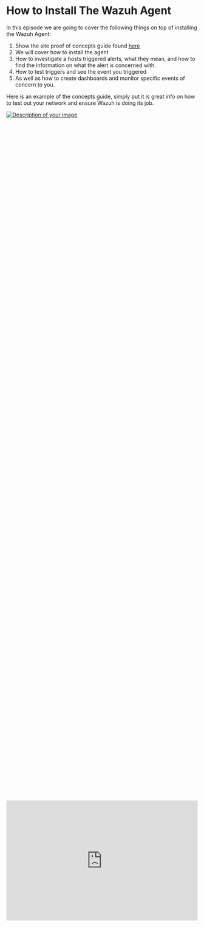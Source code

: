# How to Install The Wazuh Agent

In this episode we are going to cover the following things on top of installing the Wazuh Agent:

1. Show the site proof of concepts guide found [here](https://documentation.wazuh.com/current/proof-of-concept-guide/detect-brute-force-attack.html)
2. We will cover how to install the agent
3. How to investigate a hosts triggered alerts, what they mean, and how to find the information on what the alert is concerned with. 
4. How to test triggers and see the event you triggered 
5. As well as how to create dashboards and monitor specific events of concern to you.



Here is an example of the concepts guide, simply put it is great info on how to test out your network and ensure Wazuh is doing its job. 

<a href="/images/EP16_wazuhagent/Still 2025-01-23 142106_1.2.1.png" class="image-expand">
    <img src="/images/EP16_wazuhagent/Still 2025-01-23 142106_1.2.1.png" alt="Description of your image">
</a>

<div style="display: flex; justify-content: center; align-items: center; height: 100%;">
    <iframe width="560" height="315" src="https://www.youtube.com/embed/xxStl870B6k?si=HOAi9fjeHIw9lQvD" frameborder="0" allow="accelerometer; autoplay; clipboard-write; encrypted-media; gyroscope; picture-in-picture" allowfullscreen></iframe>
</div>


## Installing the Wazuh Agent

Login into your Wazuh Dashboard and on the top left you will see ***Deploy a new agent*** click in there.

<a href="/images/EP16_wazuhagent/Still 2025-01-23 142106_1.4.1.png" class="image-expand">
    <img src="/images/EP16_wazuhagent/Still 2025-01-23 142106_1.4.1.png" alt="Description of your image">
</a>

You need to select the OS type based on the machine you are planning to install the agent on. Our case is an Intel CPU (x86) and the operating system is Ubuntu which is Debian UNIX based so we will select DEB amd64.

Next you will need to add the Wazuh Servers IP address into the Server address box. This makes sense because the indexer is found on the Wazuh server where your dashboard is also being hosted. 

You can rename the node where you are installing the agent if like.

Lastly, we can see step 4 there is a script we need to copy and paste into the node we are installing the Agent on.

<a href="/images/EP16_wazuhagent/Still 2025-01-23 142106_1.4.2.png" class="image-expand">
    <img src="/images/EP16_wazuhagent/Still 2025-01-23 142106_1.4.2.png" alt="Description of your image">
</a>

Next, SSH into your machine and based that script. 

<a href="/images/EP16_wazuhagent/Still 2025-01-23 142106_1.4.3.png" class="image-expand">
    <img src="/images/EP16_wazuhagent/Still 2025-01-23 142106_1.4.3.png" alt="Description of your image">
</a>

(Script pasted from the dashboard shown earlier)

<a href="/images/EP16_wazuhagent/Still 2025-01-23 142106_1.4.4.png" class="image-expand">
    <img src="/images/EP16_wazuhagent/Still 2025-01-23 142106_1.4.4.png" alt="Description of your image">
</a>

After that is done we can grab the last part from the dashboard in step 5. This restarts the agent, and ensures it persists on the machine.

***Step 5 commands depend on what OS you choose but here is the example for Debian Linux***
```
sudo systemctl daemon-reload
sudo systemctl enable wazuh-agent
sudo systemctl start wazuh-agent
```

<a href="/images/EP16_wazuhagent/Still 2025-01-23 142106_1.4.5.png" class="image-expand">
    <img src="/images/EP16_wazuhagent/Still 2025-01-23 142106_1.4.5.png" alt="Description of your image">
</a>

(pasting the commands from step 5 onto the machine we installed the agent on)

<a href="/images/EP16_wazuhagent/Still 2025-01-23 142106_1.4.6.png" class="image-expand">
    <img src="/images/EP16_wazuhagent/Still 2025-01-23 142106_1.4.6.png" alt="Description of your image">
</a>

Go back to your dashboard and wait a couple minutes, on the top left you will then see your agent communicating with the Wazuh server.

<a href="/images/EP16_wazuhagent/Still 2025-01-23 142106_1.5.1.png" class="image-expand">
    <img src="/images/EP16_wazuhagent/Still 2025-01-23 142106_1.5.1.png" alt="Description of your image">
</a>

By clicking on that section and the specific agent, you will be presented with the agent dashboard. By clicking the items found in the red box you will be presented with your devices findings based on the agent scans.

<a href="/images/EP16_wazuhagent/Still 2025-01-23 142106_1.5.2.png" class="image-expand">
    <img src="/images/EP16_wazuhagent/Still 2025-01-23 142106_1.5.2.png" alt="Description of your image">
</a>

Here is a list of all the issues found. You can open them up and read important sections like the description to better understand the issue. 

<a href="/images/EP16_wazuhagent/Still 2025-01-23 142106_1.5.3.png" class="image-expand">
    <img src="/images/EP16_wazuhagent/Still 2025-01-23 142106_1.5.3.png" alt="Description of your image">
</a>

## Searching all indexed items

Opening the menu on the top right, going under the explore section and selecing discover allows you to search your whole network and all indexes that the agents create. An index is essentially every event on every live agent that occurs on the device as long as its
being recorded by the agent. 

<a href="/images/EP16_wazuhagent/Still 2025-01-23 142106_1.5.4.png" class="image-expand">
    <img src="/images/EP16_wazuhagent/Still 2025-01-23 142106_1.5.4.png" alt="Description of your image">
</a>

## Testing that our agent works and is indexing

We are going to text that the agent is indexing by doing one of the concept guides (failed login attempts over SSH). I logged into my Ubuntu VM and failed to login to the machine with the Wazuh agent installed on it numerous times (Wazuh will create an index if three failed attempts happen within an hour).

<a href="/images/EP16_wazuhagent/Still 2025-01-23 142106_1.6.1.png" class="image-expand">
    <img src="/images/EP16_wazuhagent/Still 2025-01-23 142106_1.6.1.png" alt="Description of your image">
</a>

Going back to the discovery page I can search for this failed SSH authentication event because Wazuhs documentation shows the event code to be "5760".

```
rule.id:5760
```
We can see we get a list of responses due to the incident, we can also verify the device by checking the hostname field. 

<a href="/images/EP16_wazuhagent/Still 2025-01-23 142106_1.7.1.png" class="image-expand">
    <img src="/images/EP16_wazuhagent/Still 2025-01-23 142106_1.7.1.png" alt="Description of your image">
</a>

You can click on any event if you are unsure what it is and read the rule description or full log fields to get a better idea.

<a href="/images/EP16_wazuhagent/Still 2025-01-23 142106_1.7.2.png" class="image-expand">
    <img src="/images/EP16_wazuhagent/Still 2025-01-23 142106_1.7.2.png" alt="Description of your image">
</a>

## Checking events by the host

We can also check for events on a single host by going back to the main dashboard / selecting that agents are / clicking the agent we want / and being presented with the following screen again.

Then you can select the sections based on what incidents have occurred on your device. In our case we can now see their is a credential access option that wasn't there before.

<a href="/images/EP16_wazuhagent/Still 2025-01-23 142106_1.7.3.png" class="image-expand">
    <img src="/images/EP16_wazuhagent/Still 2025-01-23 142106_1.7.3.png" alt="Description of your image">
</a>

You can read about the incident here just like the discovery page, the advantage here is its only showing events for a specific type and a specific host where the discovery page shows everything (this can be useful if you are unsure what you are looking for or know
an event ID number. Possibly learning as well.)

<a href="/images/EP16_wazuhagent/Still 2025-01-23 142106_1.7.4.png" class="image-expand">
    <img src="/images/EP16_wazuhagent/Still 2025-01-23 142106_1.7.4.png" alt="Description of your image">
</a>

## Create custom dashboards to monitor events

Going back to the discovery dashboard:

We can now create a search based on our findings or our now known rule IDs, etc. from investigating the host. 

After you create the search query and it resolves what you want, click save on the top right and this will save your query so you can come back to it whenever you need and allow you to add it as a tile to a dashboard.

<a href="/images/EP16_wazuhagent/Still 2025-01-23 142106_1.7.5.png" class="image-expand">
    <img src="/images/EP16_wazuhagent/Still 2025-01-23 142106_1.7.5.png" alt="Description of your image">
</a>

(The screen shown is after you selected save and named your custom query.)

<a href="/images/EP16_wazuhagent/Still 2025-01-23 142106_1.7.6.png" class="image-expand">
    <img src="/images/EP16_wazuhagent/Still 2025-01-23 142106_1.7.6.png" alt="Description of your image">
</a>

Now go over to Dashboards in the explore menu.

<a href="/images/EP16_wazuhagent/Still 2025-01-23 142106_1.7.7.png" class="image-expand">
    <img src="/images/EP16_wazuhagent/Still 2025-01-23 142106_1.7.7.png" alt="Description of your image">
</a>

Here you can create a new dashboard or add your query to a dashboard if you have already created one.

<a href="/images/EP16_wazuhagent/Still 2025-01-23 142106_1.7.8.png" class="image-expand">
    <img src="/images/EP16_wazuhagent/Still 2025-01-23 142106_1.7.8.png" alt="Description of your image">
</a>

Adding your custom query is as easy and selecting the add button found on the top right.

<a href="/images/EP16_wazuhagent/Still 2025-01-23 142106_1.7.9.png" class="image-expand">
    <img src="/images/EP16_wazuhagent/Still 2025-01-23 142106_1.7.9.png" alt="Description of your image">
</a>

(selecting the query you just made/saved)

<a href="/images/EP16_wazuhagent/Still 2025-01-23 142106_1.7.10.png" class="image-expand">
    <img src="/images/EP16_wazuhagent/Still 2025-01-23 142106_1.7.10.png" alt="Description of your image">
</a>

(What it looks like added to the dashboard. You can click save on the top right if you are done or click the gear icon on the top right of your tile to configure your specific tile).

<a href="/images/EP16_wazuhagent/Still 2025-01-23 142106_1.7.11.png" class="image-expand">
    <img src="/images/EP16_wazuhagent/Still 2025-01-23 142106_1.7.11.png" alt="Description of your image">
</a>

## Resolving Findings Found on an Agent

Going back to your agent, it is very unrealistic to be able to solve all the findings but you want to at least handle the critical ones. 

Click on the critical findings.

<a href="/images/EP16_wazuhagent/Still 2025-01-23 142106_1.7.12.png" class="image-expand">
    <img src="/images/EP16_wazuhagent/Still 2025-01-23 142106_1.7.12.png" alt="Description of your image">
</a>

You will be presnted with this screen, click inventory on the top left for further details on these critical findings.

<a href="/images/EP16_wazuhagent/Still 2025-01-23 142106_1.8.1.png" class="image-expand">
    <img src="/images/EP16_wazuhagent/Still 2025-01-23 142106_1.8.1.png" alt="Description of your image">
</a>

You will be presented with this page. 

You can read a brief overview here or select the icons on the far left for a full view with details on the issue.

At this point you are going to have to do some reasearch online of your own. The CVE numbers are a great place to start. After you know why this is bad, the next thing you need to research is how to solve the issue based on your operating system.

This is a very manual thing to do and a timely but if you want real hands on experience this is something you will be doing in the real world. 

<a href="/images/EP16_wazuhagent/Still 2025-01-23 142106_1.8.2.png" class="image-expand">
    <img src="/images/EP16_wazuhagent/Still 2025-01-23 142106_1.8.2.png" alt="Description of your image">
</a>

## Conclusion 

I hope you found this walkthrough useful! Do not forget to join our discord and share any insights you have with us or give us video recommendations!



